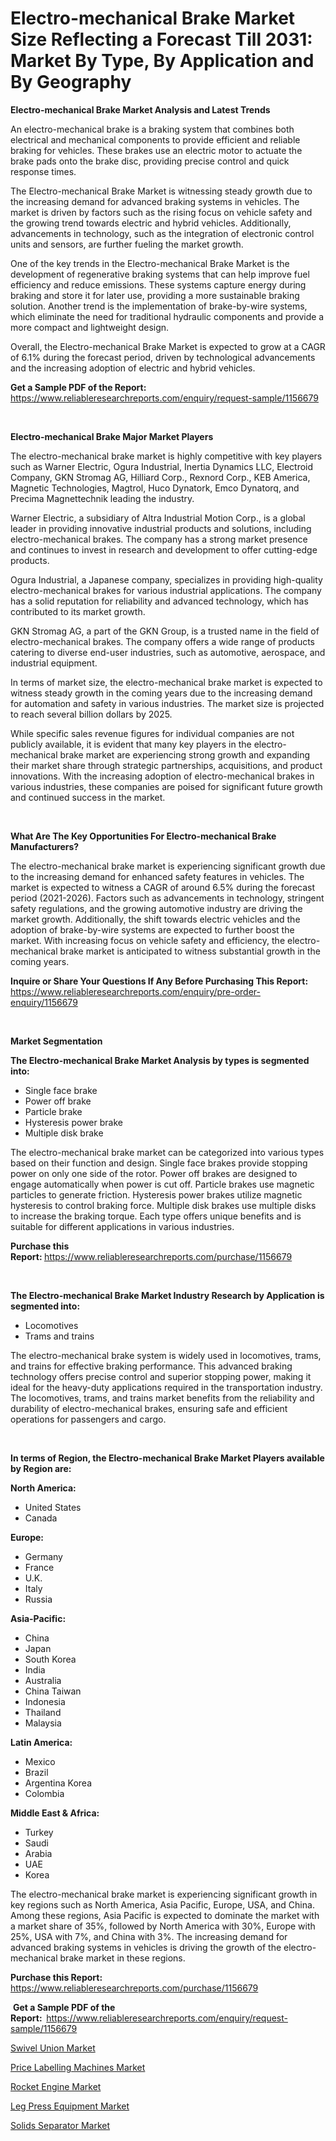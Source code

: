 <p><h1>Electro-mechanical Brake Market Size Reflecting a Forecast Till 2031: Market By Type, By Application and By Geography</h1></p><p><strong>Electro-mechanical Brake Market Analysis and Latest Trends</strong></p>
<p><p>An electro-mechanical brake is a braking system that combines both electrical and mechanical components to provide efficient and reliable braking for vehicles. These brakes use an electric motor to actuate the brake pads onto the brake disc, providing precise control and quick response times.</p><p>The Electro-mechanical Brake Market is witnessing steady growth due to the increasing demand for advanced braking systems in vehicles. The market is driven by factors such as the rising focus on vehicle safety and the growing trend towards electric and hybrid vehicles. Additionally, advancements in technology, such as the integration of electronic control units and sensors, are further fueling the market growth.</p><p>One of the key trends in the Electro-mechanical Brake Market is the development of regenerative braking systems that can help improve fuel efficiency and reduce emissions. These systems capture energy during braking and store it for later use, providing a more sustainable braking solution. Another trend is the implementation of brake-by-wire systems, which eliminate the need for traditional hydraulic components and provide a more compact and lightweight design.</p><p>Overall, the Electro-mechanical Brake Market is expected to grow at a CAGR of 6.1% during the forecast period, driven by technological advancements and the increasing adoption of electric and hybrid vehicles.</p></p>
<p><strong>Get a Sample PDF of the Report:&nbsp;</strong> <a href="https://www.reliableresearchreports.com/enquiry/request-sample/1156679">https://www.reliableresearchreports.com/enquiry/request-sample/1156679</a></p>
<p>&nbsp;</p>
<p><strong>Electro-mechanical Brake Major Market Players</strong></p>
<p><p>The electro-mechanical brake market is highly competitive with key players such as Warner Electric, Ogura Industrial, Inertia Dynamics LLC, Electroid Company, GKN Stromag AG, Hilliard Corp., Rexnord Corp., KEB America, Magnetic Technologies, Magtrol, Huco Dynatork, Emco Dynatorq, and Precima Magnettechnik leading the industry.</p><p>Warner Electric, a subsidiary of Altra Industrial Motion Corp., is a global leader in providing innovative industrial products and solutions, including electro-mechanical brakes. The company has a strong market presence and continues to invest in research and development to offer cutting-edge products. </p><p>Ogura Industrial, a Japanese company, specializes in providing high-quality electro-mechanical brakes for various industrial applications. The company has a solid reputation for reliability and advanced technology, which has contributed to its market growth.</p><p>GKN Stromag AG, a part of the GKN Group, is a trusted name in the field of electro-mechanical brakes. The company offers a wide range of products catering to diverse end-user industries, such as automotive, aerospace, and industrial equipment.</p><p>In terms of market size, the electro-mechanical brake market is expected to witness steady growth in the coming years due to the increasing demand for automation and safety in various industries. The market size is projected to reach several billion dollars by 2025.</p><p>While specific sales revenue figures for individual companies are not publicly available, it is evident that many key players in the electro-mechanical brake market are experiencing strong growth and expanding their market share through strategic partnerships, acquisitions, and product innovations. With the increasing adoption of electro-mechanical brakes in various industries, these companies are poised for significant future growth and continued success in the market.</p></p>
<p>&nbsp;</p>
<p><strong>What Are The Key Opportunities For Electro-mechanical Brake Manufacturers?</strong></p>
<p><p>The electro-mechanical brake market is experiencing significant growth due to the increasing demand for enhanced safety features in vehicles. The market is expected to witness a CAGR of around 6.5% during the forecast period (2021-2026). Factors such as advancements in technology, stringent safety regulations, and the growing automotive industry are driving the market growth. Additionally, the shift towards electric vehicles and the adoption of brake-by-wire systems are expected to further boost the market. With increasing focus on vehicle safety and efficiency, the electro-mechanical brake market is anticipated to witness substantial growth in the coming years.</p></p>
<p><strong>Inquire or Share Your Questions If Any Before Purchasing This Report:</strong> <a href="https://www.reliableresearchreports.com/enquiry/pre-order-enquiry/1156679">https://www.reliableresearchreports.com/enquiry/pre-order-enquiry/1156679</a></p>
<p>&nbsp;</p>
<p><strong>Market Segmentation</strong></p>
<p><strong>The Electro-mechanical Brake Market Analysis by types is segmented into:</strong></p>
<p><ul><li>Single face brake</li><li>Power off brake</li><li>Particle brake</li><li>Hysteresis power brake</li><li>Multiple disk brake</li></ul></p>
<p><p>The electro-mechanical brake market can be categorized into various types based on their function and design. Single face brakes provide stopping power on only one side of the rotor. Power off brakes are designed to engage automatically when power is cut off. Particle brakes use magnetic particles to generate friction. Hysteresis power brakes utilize magnetic hysteresis to control braking force. Multiple disk brakes use multiple disks to increase the braking torque. Each type offers unique benefits and is suitable for different applications in various industries.</p></p>
<p><strong>Purchase this Report:&nbsp;</strong><a href="https://www.reliableresearchreports.com/purchase/1156679">https://www.reliableresearchreports.com/purchase/1156679</a></p>
<p>&nbsp;</p>
<p><strong>The Electro-mechanical Brake Market Industry Research by Application is segmented into:</strong></p>
<p><ul><li>Locomotives</li><li>Trams and trains</li></ul></p>
<p><p>The electro-mechanical brake system is widely used in locomotives, trams, and trains for effective braking performance. This advanced braking technology offers precise control and superior stopping power, making it ideal for the heavy-duty applications required in the transportation industry. The locomotives, trams, and trains market benefits from the reliability and durability of electro-mechanical brakes, ensuring safe and efficient operations for passengers and cargo.</p></p>
<p>&nbsp;</p>
<p><strong>In terms of Region, the Electro-mechanical Brake Market Players available by Region are:</strong></p>
<p>
    <p> <strong> North America: </strong>
        <ul>
            <li>United States</li>
            <li>Canada</li>
        </ul>
        </p> 
    <p> <strong> Europe: </strong>
        <ul>
            <li>Germany</li>
            <li>France</li>
            <li>U.K.</li>
            <li>Italy</li>
            <li>Russia</li>
        </ul>
        </p> 
    <p> <strong> Asia-Pacific: </strong>
        <ul>
            <li>China</li>
            <li>Japan</li>
            <li>South Korea</li>
            <li>India</li>
            <li>Australia</li>
            <li>China Taiwan</li>
            <li>Indonesia</li>
            <li>Thailand</li>
            <li>Malaysia</li>
        </ul>
        </p> 
    <p> <strong> Latin America: </strong>
        <ul>
            <li>Mexico</li>
            <li>Brazil</li>
            <li>Argentina Korea</li>
            <li>Colombia</li>
        </ul>
        </p> 
    <p> <strong> Middle East & Africa: </strong>
        <ul>
            <li>Turkey</li>
            <li>Saudi</li>
            <li>Arabia</li>
            <li>UAE</li>
            <li>Korea</li>
        </ul>
    </p>
    </p>
<p><p>The electro-mechanical brake market is experiencing significant growth in key regions such as North America, Asia Pacific, Europe, USA, and China. Among these regions, Asia Pacific is expected to dominate the market with a market share of 35%, followed by North America with 30%, Europe with 25%, USA with 7%, and China with 3%. The increasing demand for advanced braking systems in vehicles is driving the growth of the electro-mechanical brake market in these regions.</p></p>
<p><strong>Purchase this Report: </strong><a href="https://www.reliableresearchreports.com/purchase/1156679">https://www.reliableresearchreports.com/purchase/1156679</a></p>
<p>&nbsp;<strong>Get a Sample PDF of the Report:&nbsp;&nbsp;</strong><a href="https://www.reliableresearchreports.com/enquiry/request-sample/1156679">https://www.reliableresearchreports.com/enquiry/request-sample/1156679</a></p>
<p><strong></strong></p>
<p><p><a href="https://medium.com/@dinafritsch/analyzing-swivel-union-market-global-industry-perspective-and-forecast-2024-to-2031-3ecd5de09863">Swivel Union Market</a></p><p><a href="https://github.com/jj19131/Market-Research-Report-List-1/blob/main/price-labelling-machines-market.md">Price Labelling Machines Market</a></p><p><a href="https://medium.com/@luispacocha/rocket-engine-market-outlook-industry-overview-and-forecast-2024-to-2031-8bbad8bd646b">Rocket Engine Market</a></p><p><a href="https://medium.com/@nicholasgarcia1914/leg-press-equipment-market-trends-forecast-and-competitive-analysis-to-2031-32165a3033d1">Leg Press Equipment Market</a></p><p><a href="https://medium.com/@dinafritsch/solids-separator-market-exploring-market-share-market-trends-and-future-growth-ffa248b16eea">Solids Separator Market</a></p></p>